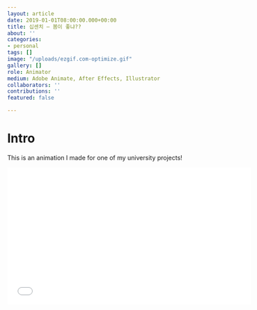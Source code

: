 ```yaml
---
layout: article
date: 2019-01-01T08:00:00.000+00:00
title: 십센치 — 봄이 좋냐??
about: ''
categories:
- personal
tags: []
image: "/uploads/ezgif.com-optimize.gif"
gallery: []
role: Animator
medium: Adobe Animate, After Effects, Illustrator
collaborators: ''
contributions: ''
featured: false

---
```

# Intro

This is an animation I made for one of my university projects!

<iframe width="560" height="315" src="[https://www.youtube.com/embed/MaytlhRjvzo](https://www.youtube.com/embed/MaytlhRjvzo "https://www.youtube.com/embed/MaytlhRjvzo")" frameborder="0" allow="accelerometer; autoplay; encrypted-media; gyroscope; picture-in-picture" allowfullscreen></iframe>